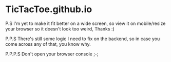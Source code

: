 # TicTacToe.github.io
P.S I'm yet to make it fit better on a wide screen, so view it on mobile/resize your browser so it doesn't look too weird, Thanks :)

P.P.S There's still some logic I need to fix on the backend, so in case you come across any of that, you know why.

P.P.P.S Don't open your browser console ;-;
